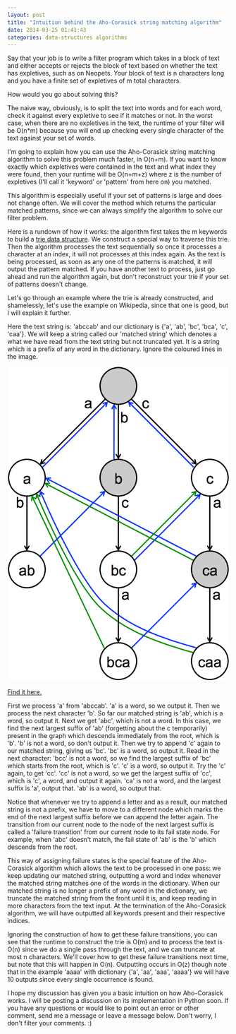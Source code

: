```yaml
---
layout: post
title: "Intuition behind the Aho-Corasick string matching algorithm"
date: 2014-03-25 01:41:43
categories: data-structures algorithms
---
```

Say that your job is to write a filter program which takes in a block
of text and either accepts or rejects the block of text based on
whether the text has expletives, such as on Neopets. Your block of
text is n characters long and you have a finite set of expletives of m
total characters.


How would you go about solving this?


The naive way, obviously, is to split the text into words and for each
word, check it against every expletive to see if it matches or not. In
the worst case, when there are no expletives in the text, the runtime
of your filter will be O(n*m) because you will end up checking every
single character of the text against your set of words.


I'm going to explain how you can use the Aho-Corasick string matching
algorithm to solve this problem much faster, in O(n+m). If you want to
know exactly which expletives were contained in the text and what
index they were found, then your runtime will be O(n+m+z) where z is
the number of expletives (I'll call it 'keyword' or 'pattern' from here on) you matched.


This algorithm is especially useful if your set of patterns is large
and does not change often. We will cover the method which returns the
particular matched patterns, since we can always simplify the
algorithm to solve our filter problem.


Here is a rundown of how it works: the algorithm first takes the m
keywords to build a [trie data structure](/data-structures/algorithms/2014/03/25/brief-explanation-tries.html). We construct a
special way to traverse this trie. Then the algorithm processes the
text sequentially so once it processes a character at an index, it
will not processes at this index again. As the text is being
processed, as soon as any one of the patterns is matched, it will
output the pattern matched. If you have another text to process, just
go ahead and run the algorithm again, but don't reconstruct your trie
if your set of patterns doesn't change.


Let's go through an example where the trie is already constructed, and
shamelessly, let's use the example on Wikipedia, since that one is
good, but I will explain it further.



Here the text string is: 'abccab' and our dictionary is {'a', 'ab',
'bc', 'bca', 'c', 'caa'}. We will keep a string called our 'matched
string' which denotes a what we have read from the text string but not truncated yet. It is a string which is a prefix of any word in the
dictionary. Ignore the coloured lines in the image.

![Wikipedia image](/assets/A_diagram_of_the_Aho-Corasick_string_search_algorithm_extracted.png)

[Find it here.](http://upload.wikimedia.org/wikipedia/commons/9/90/A_diagram_of_the_Aho-Corasick_string_search_algorithm.svg)

First we process 'a' from 'abccab'. 'a' is a word, so we output it.
Then we process the next character 'b'. So far our matched string is
'ab', which is a word, so output it. Next we get 'abc', which is not a
word. In this case, we find the next largest suffix of 'ab'
(forgetting about the c temporarily) present in the graph which
descends immediately from the root, which is 'b'. 'b' is not a word,
so don't output it. Then we try to append 'c' again to our matched
string, giving us 'bc'. 'bc' is a word, so output it. Read in the next
character: 'bcc' is not a word, so we find the largest suffix of 'bc'
which starts from the root, which is 'c'. 'c' is a word, so output it.
Try the 'c' again, to get 'cc'. 'cc' is not a word, so we get the
largest suffix of 'cc', which is 'c', a word, and output it again.
'ca' is not a word, and the largest suffix is 'a', output that. 'ab'
is a word, so output that.


Notice that whenever we try to append a letter and as a result, our
matched string is not a prefix, we have to move to a different node
which marks the end of the next largest suffix before we can append
the letter again. The transition from our current node to the node of
the next largest suffix is called a 'failure transition' from our
current node to its fail state node. For example, when 'abc' doesn't
match, the fail state of 'ab' is the 'b' which descends from the root.


This way of assigning failure states is the special feature of the
Aho-Corasick algorithm which allows the text to be processed in one pass: we
keep updating our matched string, outputting a word and index whenever
the matched string matches one of the words in the dictionary. When
our matched string is no longer a prefix of any word in the
dictionary, we truncate the matched string from the front until it is,
and keep reading in more characters from the text input. At the
termination of the Aho-Corasick algorithm, we will have outputted all
keywords present and their respective indices.


Ignoring the construction of how to get these failure transitions, you
can see that the runtime to construct the trie is O(m) and to process
the text is O(n) since we do a single pass through the text, and we
can truncate at most n characters. We'll cover how to get these failure transitions next time, but note that this will happen in O(n).
Outputting occurs in O(z) though note that in the example 'aaaa' with dictionary {'a', 'aa', 'aaa', 'aaaa'} we will have 10 outputs since every single occurrence is found.


I hope my discussion has given you a basic intuition on how
Aho-Corasick works. I will be posting a discussion on its
implementation in Python soon. If you have any questions or would like
to point out an error or other comment, send me a message or leave a
message below. Don't worry, I don't filter your comments. :)
